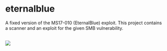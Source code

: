 # eternalblue
A fixed version of the MS17-010 (EternalBlue) exploit. This project contains a scanner and an exploit for the given SMB vulnerability.

<br/><img src="https://i.imgur.com/AaYD20y.jpg"/>

